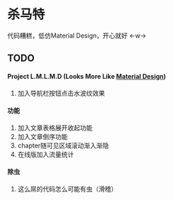 # 杀马特
代码糟糕，低仿Material Design，开心就好 ←w→

## TODO
#### Project L.M.L.M.D (Looks More Like [Material Design](http://materializecss.com/getting-started.html)) 
1. 加入导航栏按钮点击水波纹效果

#### 功能
1. 加入文章表格展开收起功能
1. 加入文章倒序功能
1. chapter随可见区域滚动渐入渐隐
1. 在线版加入流量统计

#### 除虫
1. 这么屌的代码怎么可能有虫（滑稽）